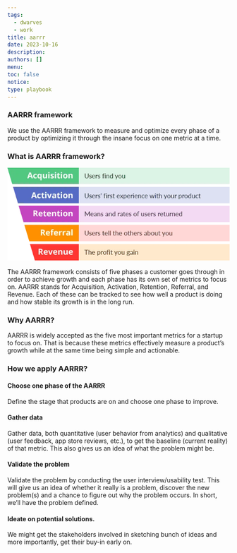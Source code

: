 ```yaml
---
tags:
  - dwarves
  - work
title: aarrr
date: 2023-10-16
description:
authors: []
menu:
toc: false
notice:
type: playbook
---
```

### AARRR framework
We use the AARRR framework to measure and optimize every phase of a product by optimizing it through the insane focus on one metric at a time.

### What is AARRR framework?
![](assets/aarrr/4627424c84844c9c19fc46da18c48077_MD5.webp)

The AARRR framework consists of five phases a customer goes through in order to achieve growth and each phase has its own set of metrics to focus on. AARRR stands for Acquisition, Activation, Retention, Referral, and Revenue. Each of these can be tracked to see how well a product is doing and how stable its growth is in the long run.

### Why AARRR?
AARRR is widely accepted as the five most important metrics for a startup to focus on. That is because these metrics effectively measure a product’s growth while at the same time being simple and actionable.

### How we apply AARRR?
#### Choose one phase of the AARRR
Define the stage that products are on and choose one phase to improve.

#### Gather data
Gather data, both quantitative (user behavior from analytics) and qualitative (user feedback, app store reviews, etc.), to get the baseline (current reality) of that metric. This also gives us an idea of what the problem might be.

#### Validate the problem
Validate the problem by conducting the user interview/usability test. This will give us an idea of whether it really is a problem, discover the new problem(s) and a chance to figure out why the problem occurs. In short, we’ll have the problem defined.

#### Ideate on potential solutions.
We might get the stakeholders involved in sketching bunch of ideas and more importantly, get their buy-in early on.

